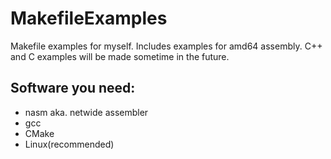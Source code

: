 # MakefileExamples
Makefile examples for myself. Includes examples for amd64 assembly. C++ and C examples will be made sometime in the future.
## Software you need:
- nasm aka. netwide assembler
- gcc
- CMake
- Linux(recommended)
